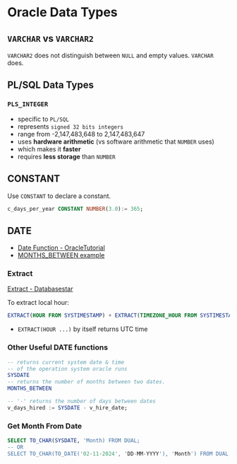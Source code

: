 # Oracle Data Types

## `VARCHAR` vs `VARCHAR2`

`VARCHAR2` does not distinguish between `NULL` and empty values. `VARCHAR` does.


## PL/SQL Data Types

### `PLS_INTEGER`

- specific to `PL/SQL`
- represents `signed 32 bits integers`
- range from -2,147,483,648 to 2,147,483,647
- uses **hardware arithmetic** (vs software arithmetic that `NUMBER` uses)
- which makes it **faster**
- requires **less storage** than `NUMBER`

## CONSTANT
Use `CONSTANT` to declare a constant.
```sql
c_days_per_year CONSTANT NUMBER(3.0):= 365;
```

## DATE

- [Date Function - OracleTutorial](https://www.oracletutorial.com/oracle-date-functions/)
- [MONTHS_BETWEEN example](https://www.oracletutorial.com/oracle-date-functions/oracle-months_between/)


### Extract
[Extract -  Databasestar](https://www.databasestar.com/oracle-extract/)

To extract local hour:
```sql
EXTRACT(HOUR FROM SYSTIMESTAMP) + EXTRACT(TIMEZONE_HOUR FROM SYSTIMESTAMP)
```
- `EXTRACT(HOUR ...)` by itself returns UTC time

### Other Useful DATE functions

```sql
-- returns current system date & time
-- of the operation system oracle runs
SYSDATE
-- returns the number of months between two dates.
MONTHS_BETWEEN

-- '-' returns the number of days between dates
v_days_hired := SYSDATE - v_hire_date;
```

### Get Month From Date

```sql
SELECT TO_CHAR(SYSDATE, 'Month) FROM DUAL;
-- OR
SELECT TO_CHAR(TO_DATE('02-11-2024', 'DD-MM-YYYY'), 'Month') FROM DUAL;
```

